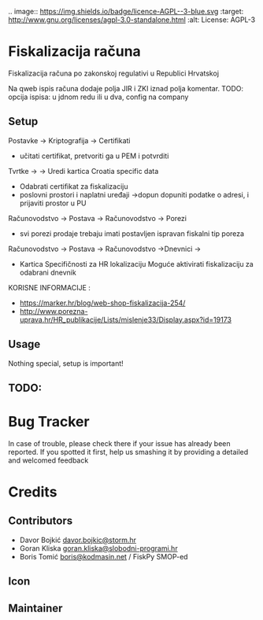 .. image:: https://img.shields.io/badge/licence-AGPL--3-blue.svg
   :target: http://www.gnu.org/licenses/agpl-3.0-standalone.html
   :alt: License: AGPL-3


Fiskalizacija računa
=====================

Fiskalizacija računa po zakonskoj regulativi u Republici Hrvatskoj

Na qweb ispis računa dodaje polja JIR i ZKI iznad polja komentar.
TODO: opcija ispisa: u jdnom redu ili u dva, config na company

Setup
-----

Postavke -> Kriptografija -> Certifikati

   - učitati certifikat, pretvoriti ga u PEM i potvrditi

Tvrtke -> <TVRTKA> -> Uredi
   kartica Croatia specific data
   - Odabrati certifikat za fiskalizaciju
   - poslovni prostori i naplatni uređaji
      ->dopun dopuniti podatke o adresi, i prijaviti prostor u PU

Računovodstvo -> Postava -> Računovodstvo -> Porezi
  - svi porezi prodaje trebaju imati postavljen ispravan fiskalni tip poreza


Računovodstvo -> Postava -> Računovodstvo ->Dnevnici ->
   - Kartica Specifičnosti za HR lokalizaciju
      Moguće aktivirati fiskalizaciju za odabrani dnevnik

KORISNE INFORMACIJE :

- https://marker.hr/blog/web-shop-fiskalizacija-254/
- http://www.porezna-uprava.hr/HR_publikacije/Lists/mislenje33/Display.aspx?id=19173

Usage
-----

Nothing special, setup is important!

TODO:
-----



Bug Tracker
===========


In case of trouble, please check there if your issue has already been reported.
If you spotted it first, help us smashing it by providing a detailed and welcomed feedback

Credits
=======

Contributors
------------

- Davor Bojkić <davor.bojkic@storm.hr>
- Goran Kliska <goran.kliska@slobodni-programi.hr>
- Boris Tomić <boris@kodmasin.net>  / FiskPy SMOP-ed

Icon
----




Maintainer
----------


